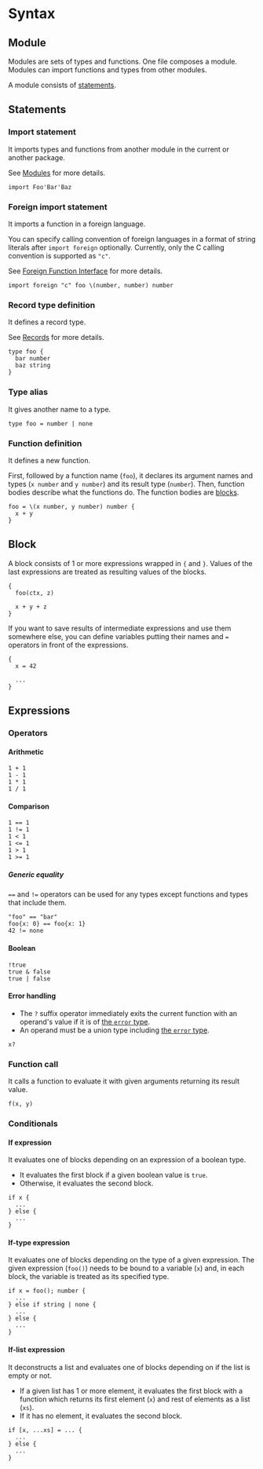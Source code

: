 # Syntax

## Module

Modules are sets of types and functions. One file composes a module. Modules can import functions and types from other modules.

A module consists of [statements](#statements).

## Statements

### Import statement

It imports types and functions from another module in the current or another package.

See [Modules](modules.md) for more details.

```pen
import Foo'Bar'Baz
```

### Foreign import statement

It imports a function in a foreign language.

You can specify calling convention of foreign languages in a format of string literals after `import foreign` optionally. Currently, only the C calling convention is supported as `"c"`.

See [Foreign Function Interface](/guides/ffi.md) for more details.

```pen
import foreign "c" foo \(number, number) number
```

### Record type definition

It defines a record type.

See [Records](types.md#records) for more details.

```pen
type foo {
  bar number
  baz string
}
```

### Type alias

It gives another name to a type.

```pen
type foo = number | none
```

### Function definition

It defines a new function.

First, followed by a function name (`foo`), it declares its argument names and types (`x number` and `y number`) and its result type (`number`). Then, function bodies describe what the functions do. The function bodies are [blocks](#block).

```pen
foo = \(x number, y number) number {
  x + y
}
```

## Block

A block consists of 1 or more expressions wrapped in `{` and `}`. Values of the last expressions are treated as resulting values of the blocks.

```pen
{
  foo(ctx, z)

  x + y + z
}
```

If you want to save results of intermediate expressions and use them somewhere else, you can define variables putting their names and `=` operators in front of the expressions.

```
{
  x = 42

  ...
}
```

## Expressions

### Operators

#### Arithmetic

```pen
1 + 1
1 - 1
1 * 1
1 / 1
```

#### Comparison

```pen
1 == 1
1 != 1
1 < 1
1 <= 1
1 > 1
1 >= 1
```

##### Generic equality

`==` and `!=` operators can be used for any types except functions and types that include them.

```pen
"foo" == "bar"
foo{x: 0} == foo{x: 1}
42 != none
```

#### Boolean

```pen
!true
true & false
true | false
```

#### Error handling

- The `?` suffix operator immediately exits the current function with an operand's value if it is of [the `error` type][error-type].
- An operand must be a union type including [the `error` type][error-type].

```
x?
```

[error-type]: built-ins#error

### Function call

It calls a function to evaluate it with given arguments returning its result value.

```pen
f(x, y)
```

### Conditionals

#### If expression

It evaluates one of blocks depending on an expression of a boolean type.

- It evaluates the first block if a given boolean value is `true`.
- Otherwise, it evaluates the second block.

```pen
if x {
  ...
} else {
  ...
}
```

#### If-type expression

It evaluates one of blocks depending on the type of a given expression. The given expression (`foo()`) needs to be bound to a variable (`x`) and, in each block, the variable is treated as its specified type.

```pen
if x = foo(); number {
  ...
} else if string | none {
  ...
} else {
  ...
}
```

#### If-list expression

It deconstructs a list and evaluates one of blocks depending on if the list is empty or not.

- If a given list has 1 or more element, it evaluates the first block with a function which returns its first element (`x`) and rest of elements as a list (`xs`).
- If it has no element, it evaluates the second block.

```pen
if [x, ...xs] = ... {
  ...
} else {
  ...
}
```
